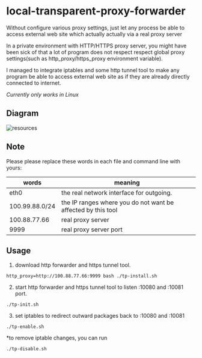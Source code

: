 # local-transparent-proxy-forwarder
Without configure various proxy settings, just let any process be able to access external web site which actually actually via a real proxy server

In a private environment with HTTP/HTTPS proxy server, you might have been sick of that a lot of program does not respect respect global proxy settings(such as http_proxy/https_proxy environment variable).

I managed to integrate iptables and some http tunnel tool to make any program be able to access external web site as if they are already directly connected to internet.

*Currently only works in Linux*

## Diagram

![resources](https://docs.google.com/drawings/d/e/2PACX-1vQHrfzaFyw57WfcKi1NgX6P7uq3fetp0M1x_dKT9izP0dGVwZf23AvgUEacoUTqG4zC8BabMzO1NoNK/pub?w=843&h=524)

## Note

Please please replace these words in each file and command line with yours:

|words | meaning
---- | ---
|eth0 |the real network interface for outgoing.
|100.99.88.0/24 |the IP ranges where you do not want be affected by this tool
|100.88.77.66 | real proxy server
|9999 | real proxy server port

## Usage

1. download http forwarder and https tunnel tool.
```
http_proxy=http://100.88.77.66:9999 bash ./tp-install.sh
```
2. start http forwarder and https tunnel tool to listen :10080 and :10081 port.
```
./tp-init.sh
```
3. set iptables to redirect outward packages back to :10080 and :10081
```
./tp-enable.sh
```

*to remove iptable changes, you can run 
```
./tp-disable.sh
```


